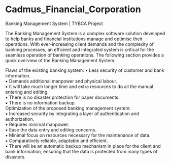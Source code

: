 # Cadmus_Financial_Corporation
Banking Management System | TYBCA Project

The Banking Management System is a complex software solution developed to help 
banks and financial institutions manage and optimise their operations. With ever-increasing client demands and the complexity of banking processes, an efficient 
and integrated system is critical for the seamless operation of banking operations.
The following section provides a quick overview of the Banking Management 
System.  

Flaws of the existing banking system:
▪ Less security of customer and bank information.  
▪ Demands additional manpower and physical labour.  
▪ It will take much longer time and extra resources to do all the manual 
entering and editing.  
▪ There is no disaster protection for paper documents.  
▪ There is no information backup.  
Optimization of the proposed banking management system:  
▪ Increased security by integrating a layer of authentication and authorization.  
▪ Requires minimal manpower.  
▪ Ease the data entry and editing concerns.  
▪ Minimal focus on resources necessary for the maintenance of data.  
▪ Comparatively reliable, adaptable and efficient.  
▪ There will be an automatic backup mechanism in place for the client and 
bank information, ensuring that the data is protected from many types of 
disasters.  
